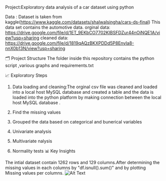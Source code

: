 Project:Exploratory data analysis of a car dataset using python

Data : Dataset is taken from kaggle(https://www.kaggle.com/datasets/shalwalsingha/cars-ds-final)
       This data set contains the automotive data.
       orginal data: https://drive.google.com/file/d/1ET_9EKbCO7702KIBSFDZur44nOiNQE1A/view?usp=sharing
       cleaned data: https://drive.google.com/file/d/1819qAQzBKXPDDd5P8EnyIa8-nnX0b13N/view?usp=sharing

 🗂️ Project Structure
 The  folder inside this repository contains the python script ,various graphs and requirements.txt

 📈 Exploratory Steps
 1) Data loading and cleaning:The orginal csv file was cleaned and loaded into a local host MySQL database and created a  table and
                              the data is loaded into the python platform by making connection between the local host MySQL database .

 2) Find the missing values

 3)  Grouped the data based on categorical and bunerical variables

 4)  Univariate analysis
 5)  Multivariate nalysis
 6)  Normality tests
📊 Key Insights

The intial dataset contain 1262 rows and 129 columns.After determining the missing values in each columns by "df.isnull().sum()" and by plotting Missing values per columns.
![Alt Text]()

    

